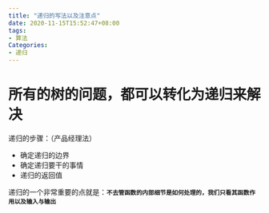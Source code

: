 ```yaml
---
title: "递归的写法以及注意点"
date: 2020-11-15T15:52:47+08:00
tags:
- 算法
Categories:
- 递归
---
```




# 所有的树的问题，都可以转化为递归来解决

递归的步骤：（产品经理法）

- 确定递归的边界
- 确定递归要干的事情
- 递归的返回值

递归的一个非常重要的点就是：**`不去管函数的内部细节是如何处理的，我们只看其函数作用以及输入与输出`**

